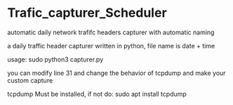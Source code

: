 # Trafic_capturer_Scheduler
automatic daily network trafifc headers capturer with automatic naming

a daily traffic header capturer written in python,
file name is date + time

usage: sudo python3 capturer.py

you can modify line 31 and change the behavior of tcpdump and make your custom capture

tcpdump Must be installed, if not do: sudo apt install tcpdump

